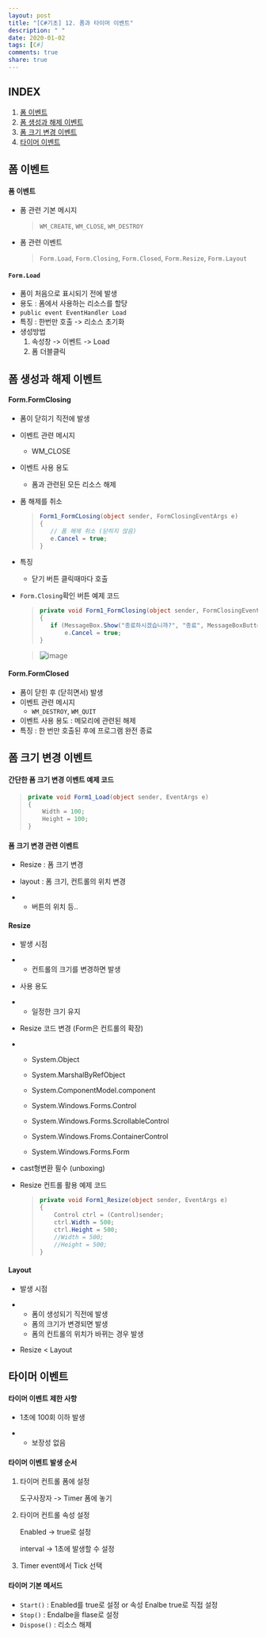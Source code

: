 ```yaml
---
layout: post
title: "[C#기초] 12. 폼과 타이머 이벤트"
description: " "
date: 2020-01-02
tags: [C#]
comments: true
share: true
---
```


## INDEX

1. [폼 이벤트](#폼-이벤트)
2. [폼 생성과 해제 이벤트](#폼-생성과-해제-이벤트)
3. [폼 크기 변경 이벤트](#폼-크기-변경-이벤트)
4. [타이머 이벤트](#타이머-이벤트)





## 폼 이벤트

#### 폼 이벤트

* 폼 관련 기본 메시지

  > `WM_CREATE`, `WM_CLOSE`, `WM_DESTROY`

* 폼 관련 이벤트

  > `Form.Load`, `Form.Closing`, `Form.Closed`, `Form.Resize`, `Form.Layout`



#### `Form.Load`

* 폼이 처음으로 표시되기 전에 발생
* 용도 : 폼에서 사용하는 리소스를 할당
* `public event EventHandler Load`
* 특징 : 한번만 호출 -> 리소스 초기화
* 생성방법
  1. 속성창 -> 이벤트 -> Load
  2. 폼 더블클릭



## 폼 생성과 해제 이벤트

#### Form.FormClosing

* 폼이 닫히기 직전에 발생

* 이벤트 관련 메시지

  * WM_CLOSE

* 이벤트 사용 용도

  * 폼과 관련된 모든 리소스 해제

* 폼 해제를 취소

  >```c#
  >Form1_FormCLosing(object sender, FormClosingEventArgs e)
  >{
  >    // 폼 해제 취소 (닫히지 않음)
  >    e.Cancel = true;
  >}
  >```

* 특징

  * 닫기 버튼 클릭때마다 호출

* `Form.Closing`확인 버튼 예제 코드

  >```c#
  >private void Form1_FormClosing(object sender, FormClosingEventArgs e)
  >{
  >    if (MessageBox.Show("종료하시겠습니까?", "종료", MessageBoxButtons.YesNo) == DialogResult.No)
  >        e.Cancel = true;
  >}
  >```

  >![image](https://github.com/colinch4/colinch4.github.io/blob/master/_posts/2020/C%23/images/form1.png?raw=true)

#### Form.FormClosed

* 폼이 닫힌 후 (닫히면서) 발생
* 이벤트 관련 메시지
  * `WM_DESTROY`, `WM_QUIT`
* 이벤트 사용 용도 : 메모리에 관련된 해제
* 특징 : 한 번만 호출된 후에 프로그램 완전 종료

## 폼 크기 변경 이벤트

#### 간단한 폼 크기 변경 이벤트 예제 코드

> ```c#
> private void Form1_Load(object sender, EventArgs e)
> {
>     Width = 100;
>     Height = 100;
> }
> ```

#### 폼 크기 변경 관련 이벤트

- Resize : 폼 크기 변경

- layout : 폼 크기, 컨트롤의 위치 변경

- - 버튼의 위치 등..

#### Resize

- 발생 시점

- - 컨트롤의 크기를 변경하면 발생

- 사용 용도

- - 일정한 크기 유지

- Resize 코드 변경 (Form은 컨트롤의 확장)

- - System.Object
  -  System.MarshalByRefObject

  -  System.ComponentModel.component

  -   System.Windows.Forms.Control

  -   System.Windows.Forms.ScrollableControl

  -   System.Windows.Froms.ContainerControl

  -    System.Windows.Forms.Form

- cast형변환 필수 (unboxing)

- Resize 컨트롤 활용 예제 코드

  > ```c#
  > private void Form1_Resize(object sender, EventArgs e)
  > {
  >     Control ctrl = (Control)sender;
  >     ctrl.Width = 500;
  >     ctrl.Height = 500;
  >     //Width = 500;
  >     //Height = 500;
  > }
  > ```

   

#### Layout

- 발생 시점

- - 폼이 생성되기 직전에 발생
  - 폼의 크기가 변경되면 발생
  - 폼의 컨트롤의 위치가 바뀌는 경우 발생

- Resize < Layout

## 타이머 이벤트

#### 타이머 이벤트 제한 사항

- 1초에 100회 이하 발생

- - 보장성 없음

#### 타이머 이벤트 발생 순서

1. 타이머 컨트롤 폼에 설정

   도구사장자 -> Timer 폼에 놓기

2. 타이머 컨트롤 속성 설정

   Enabled -> true로 설정

   interval -> 1초에 발생할 수 설정

3. Timer event에서 Tick 선택

 

#### 타이머 기본 메서드

- `Start()` :     Enabled를 true로 설정 or 속성 Enalbe true로 직접 설정
- `Stop()` :     Endalbe을 flase로 설정
- `Dispose()` : 리소스 해제
